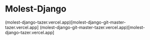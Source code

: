 # Molest-Django
(molest-django-tazer.vercel.app)[molest-django-git-master-tazer.vercel.app]
(molest-django-git-master-tazer.vercel.app)[molest-django-tazer.vercel.app]
